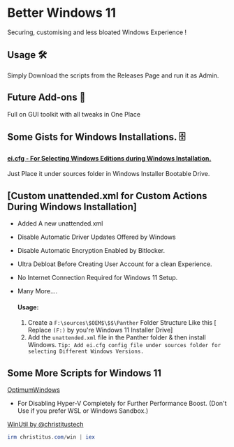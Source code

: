 # Better Windows 11

Securing, customising and less bloated Windows Experience ! 

## Usage 🛠️

Simply Download the scripts from the Releases Page and run it as Admin.

## Future Add-ons 🚀

Full on GUI toolkit with all tweaks in One Place


## Some Gists for Windows Installations. 🗄️

#### [ei.cfg - For Selecting Windows Editions during Windows Installation.](https://gist.github.com/its-ashu-otf/9bb8a35b0a3e2532784afec1148f56b9)
Just Place it under sources folder in Windows Installer Bootable Drive.

## [Custom unattended.xml for Custom Actions During Windows Installation]
- Added A new unattended.xml
- Disable Automatic Driver Updates Offered by Windows
- Disable Automatic Encryption Enabled by Bitlocker.
- Ultra Debloat Before Creating User Account for a clean Experience.
- No Internet Connection Required for Windows 11 Setup.
- Many More....

  #### Usage:
  1. Create a `F:\sources\$OEM$\$$\Panther` Folder Structure Like this [ Replace `(F:)` by you're Windows 11 Installer Drive]
  2. Add the `unattended.xml` file in the Panther folder & then install Windows.
     `Tip: Add ei.cfg config file under sources folder for selecting Different Windows Versions.`

## Some More Scripts for Windows 11

[OptimumWindows](https://github.com/its-hritika/OptimumWindows)
- For Disabling Hyper-V Completely for Further Performance Boost. (Don't Use if you prefer WSL or Windows Sandbox.)

[WinUtil by @christitustech](https://github.com/ChrisTitusTech/winutil) 

```powershell
irm christitus.com/win | iex
```
